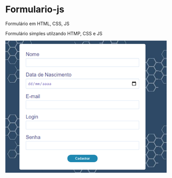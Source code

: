 # Formulario-js
Formulário em HTML, CSS, JS

Formulário simples utilzando HTMP, CSS e  JS

![](img/Modelo.png)
